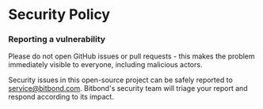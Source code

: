 # Security Policy

### Reporting a vulnerability

Please do not open GitHub issues or pull requests - this makes the problem immediately visible to everyone, including malicious actors.

Security issues in this open-source project can be safely reported to [service@bitbond.com](mailto:service@bitbond.com).
Bitbond's security team will triage your report and respond according to its impact.
